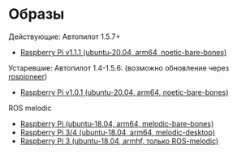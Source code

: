 # Образы
Действующие:
Автопилот 1.5.7+
* [Raspberry Pi v1.1.1 (ubuntu-20.04, arm64, noetic-bare-bones)](https://yadi.sk/d/rRS0mBd51MbTXw)

Устаревшие:
Автопилот 1.4-1.5.6: (возможно обновление через [rospioneer](https://github.com/IlyaDanilenko/rospioneer))
* [Raspberry Pi v1.0.1 (ubuntu-20.04, arm64, noetic-bare-bones)](https://drive.google.com/file/d/18UsvT8sUgEMAYveynlOVlfvjw4WkISDM/view?usp=sharing)

ROS melodic
* [Raspberry Pi (ubuntu-18.04, arm64, melodic-bare-bones)](https://1drv.ms/u/s!Ao6apD9z3iUVgs0in0hj65Ss8-7OzA?e=dxgbV1)
* [Raspberry Pi 3/4 (ubuntu-18.04, arm64, melodic-desktop)](https://1drv.ms/u/s!Ao6apD9z3iUVgsB236x7g6gwb9xQWQ?e=9sTXpS)
* [Raspberry Pi 3 (ubuntu-18.04, armhf, только ROS-melodic)](https://1drv.ms/u/s!Ao6apD9z3iUVgr8pASps4Rh4TSL9ZA?e=HxTDfK)
